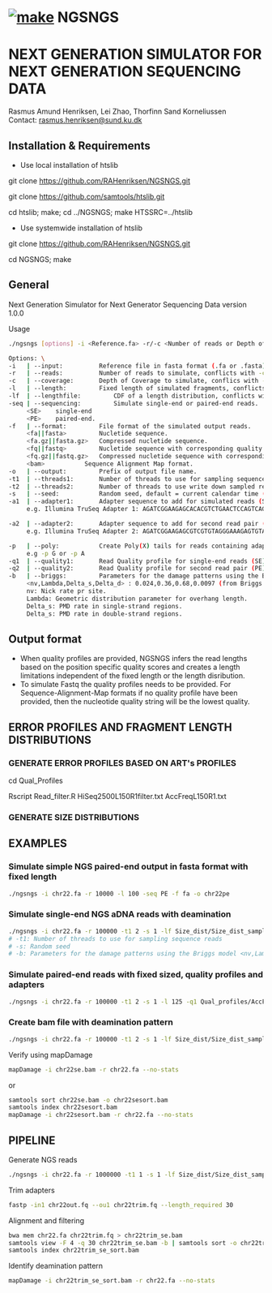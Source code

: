  # [![make](https://github.com/RAHenriksen/SimulAncient/actions/workflows/make.yml/badge.svg)](https://github.com/RAHenriksen/NGSNGS/actions/workflows/make.yml) NGSNGS

# NEXT GENERATION SIMULATOR FOR NEXT GENERATION SEQUENCING DATA
Rasmus Amund Henriksen, Lei Zhao, Thorfinn Sand Korneliussen \
Contact: rasmus.henriksen@sund.ku.dk

## Installation & Requirements
* Use local installation of htslib

git clone https://github.com/RAHenriksen/NGSNGS.git

git clone https://github.com/samtools/htslib.git

cd htslib; make; cd ../NGSNGS; make HTSSRC=../htslib

* Use systemwide installation of htslib

git clone https://github.com/RAHenriksen/NGSNGS.git

cd NGSNGS; make

## General
Next Generation Simulator for Next Generator Sequencing Data version 1.0.0 

Usage
~~~~bash
./ngsngs [options] -i <Reference.fa> -r/-c <Number of reads or Depth of coverage> -l/-lf <Fixed length or Length file> -seq <SE/PE> -f <Output format> -o <Prefix output name>

Options: \
-i   | --input: 		 Reference file in fasta format (.fa or .fasta) to sample reads.
-r   | --reads: 		 Number of reads to simulate, conflicts with -c option.
-c   | --coverage: 		 Depth of Coverage to simulate, conflics with -r option.
-l   | --length: 		 Fixed length of simulated fragments, conflicts with -lf option.
-lf  | --lengthfile: 		 CDF of a length distribution, conflicts with -l option.
-seq | --sequencing: 		 Simulate single-end or paired-end reads.
	 <SE>	 single-end 
 	 <PE>	 paired-end.
-f   | --format: 		 File format of the simulated output reads.
	 <fa||fasta>		 Nucletide sequence. 
 	 <fa.gz||fasta.gz>	 Compressed nucletide sequence. 
 	 <fq||fastq>		 Nucletide sequence with corresponding quality score. 
 	 <fq.gz||fastq.gz>	 Compressed nucletide sequence with corresponding quality score. 
 	 <bam>			 Sequence Alignment Map format.
-o   | --output: 		 Prefix of output file name.
-t1  | --threads1: 		 Number of threads to use for sampling sequence reads.
-t2  | --threads2: 		 Number of threads to use write down sampled reads, default = 1.
-s   | --seed: 			 Random seed, default = current calendar time (s).
-a1  | --adapter1: 		 Adapter sequence to add for simulated reads (SE) or first read pair (PE).
	 e.g. Illumina TruSeq Adapter 1: AGATCGGAAGAGCACACGTCTGAACTCCAGTCACCGATTCGATCTCGTATGCCGTCTTCTGCTTG 

-a2  | --adapter2: 		 Adapter sequence to add for second read pair (PE). 
	 e.g. Illumina TruSeq Adapter 2: AGATCGGAAGAGCGTCGTGTAGGGAAAGAGTGTAGATCTCGGTGGTCGCCGTATCATTT 

-p   | --poly: 			 Create Poly(X) tails for reads containing adapters with lengths below the inferred readcycle length. 
 	 e.g -p G or -p A 
-q1  | --quality1: 		 Read Quality profile for single-end reads (SE) or first read pair (PE).
-q2  | --quality2: 		 Read Quality profile for second read pair (PE).
-b   | --briggs: 		 Parameters for the damage patterns using the Briggs model.
	 <nv,Lambda,Delta_s,Delta_d> : 0.024,0.36,0.68,0.0097 (from Briggs et al., 2007).
	 nv: Nick rate pr site. 
 	 Lambda: Geometric distribution parameter for overhang length.
 	 Delta_s: PMD rate in single-strand regions.
 	 Delta_s: PMD rate in double-strand regions.
~~~~

## Output format
* When quality profiles are provided, NGSNGS infers the read lengths based on the position specific quality scores and creates a length limitations independent of the fixed length or the length disribution. 
* To simulate Fastq the quality profiles needs to be provided. For Sequence-Alignment-Map formats if no quality profile have been provided, then the nucleotide quality string will be the lowest quality.

## ERROR PROFILES AND FRAGMENT LENGTH DISTRIBUTIONS

### GENERATE ERROR PROFILES BASED ON ART's PROFILES
cd Qual_Profiles

Rscript Read_filter.R HiSeq2500L150R1filter.txt AccFreqL150R1.txt

### GENERATE SIZE DISTRIBUTIONS

## EXAMPLES
### Simulate simple NGS paired-end output in fasta format with fixed length
~~~~bash
./ngsngs -i chr22.fa -r 10000 -l 100 -seq PE -f fa -o chr22pe
~~~~
### Simulate single-end NGS aDNA reads with deamination 
~~~~bash
./ngsngs -i chr22.fa -r 100000 -t1 2 -s 1 -lf Size_dist/Size_dist_sampling.txt -seq SE -b 0.024,0.36,0.68,0.0097 -f fa -o chr22se
# -t1: Number of threads to use for sampling sequence reads
# -s: Random seed
# -b: Parameters for the damage patterns using the Briggs model <nv,Lambda,Delta_s,Delta_d>
~~~~
### Simulate paired-end reads with fixed sized, quality profiles and adapters
~~~~bash
./ngsngs -i chr22.fa -r 100000 -t1 2 -s 1 -l 125 -q1 Qual_profiles/AccFreqL150R1.txt -q2 Qual_profiles/AccFreqL150R2.txt -a1 AGATCGGAAGAGCACACGTCTGAACTCCAGTCACCGATTCGATCTCGTATGCCGTCTTCTGCTTG -a2 AGATCGGAAGAGCGTCGTGTAGGGAAAGAGTGTAGATCTCGGTGGTCGCCGTATCATTT -seq PE -f fq -o chr22pe
~~~~
### Create bam file with deamination pattern
~~~~bash
./ngsngs -i chr22.fa -r 100000 -t1 2 -s 1 -lf Size_dist/Size_dist_sampling.txt -seq SE -b 0.024,0.36,0.68,0.0097 -q1 Qual_profiles/AccFreqL150R1.txt -f bam -o chr22se
~~~~
Verify using mapDamage
~~~~bash
mapDamage -i chr22se.bam -r chr22.fa --no-stats
~~~~
or 
~~~~bash
samtools sort chr22se.bam -o chr22sesort.bam
samtools index chr22sesort.bam
mapDamage -i chr22sesort.bam -r chr22.fa --no-stats
~~~~

## PIPELINE
Generate NGS reads
~~~~bash
./ngsngs -i chr22.fa -r 1000000 -t1 1 -s 1 -lf Size_dist/Size_dist_sampling.txt -q1 Qual_profiles/AccFreqL150R1.txt -seq SE -a1 AGATCGGAAGAGCACACGTCTGAACTCCAGTCACCGATTCGATCTCGTATGCCGTCTTCTGCTTG -b 0.024,0.36,0.68,0.0097 -f fq -o chr22out
~~~~
Trim adapters
~~~~bash
fastp -in1 chr22out.fq --ou1 chr22trim.fq --length_required 30
~~~~
Alignment and filtering
~~~~bash
bwa mem chr22.fa chr22trim.fq > chr22trim_se.bam
samtools view -F 4 -q 30 chr22trim_se.bam -b | samtools sort -o chr22trim_se_sort.bam
samtools index chr22trim_se_sort.bam
~~~~
Identify deamination pattern
~~~~bash
mapDamage -i chr22trim_se_sort.bam -r chr22.fa --no-stats
~~~~
